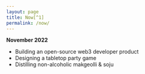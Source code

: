 ```yaml
---
layout: page
title: Now[^1]
permalink: /now/
---
```


**November 2022**
* Building an open-source web3 developer product
* Designing a tabletop party game
* Distilling non-alcoholic makgeolli & soju

[^1]: Now pages are more stable than a twitter feed and less permanent than the about page. Life updates on a monthly rather than daily or hourly cadence.

